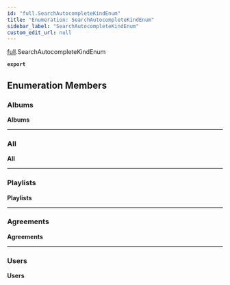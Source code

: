 ```yaml
---
id: "full.SearchAutocompleteKindEnum"
title: "Enumeration: SearchAutocompleteKindEnum"
sidebar_label: "SearchAutocompleteKindEnum"
custom_edit_url: null
---
```


[full](../namespaces/full.md).SearchAutocompleteKindEnum

**`export`**

## Enumeration Members

### Albums

 **Albums**

___

### All

 **All**

___

### Playlists

 **Playlists**

___

### Agreements

 **Agreements**

___

### Users

 **Users**
